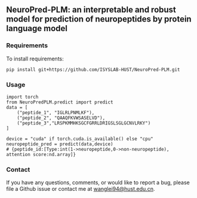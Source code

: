 ## NeuroPred-PLM: an interpretable and robust model for prediction of neuropeptides by protein language model

### Requirements
To install requirements:

```
pip install git+https://github.com/ISYSLAB-HUST/NeuroPred-PLM.git
```
### Usage

```
import torch
from NeuroPredPLM.predict import predict
data = [
    ("peptide_1", "IGLRLPNMLKF"),
    ("peptide_2", "QAAQFKVWSASELVD"),
    ("peptide_3","LRSPKMMHKSGCFGRRLDRIGSLSGLGCNVLRKY")
]

device = "cuda" if torch.cuda.is_available() else "cpu" 
neuropeptide_pred = predict(data,device)
# {peptide_id:[Type:int(1->neuropeptide,0->non-neuropeptide), attention score:nd.array]}
```

### Contact
If you have any questions, comments, or would like to report a bug, please file a Github issue or contact me at wanglei94@hust.edu.cn.